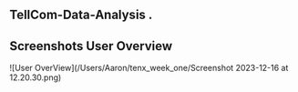 ## TellCom-Data-Analysis .
## Screenshots User Overview
![User OverView](/Users/Aaron/tenx_week_one/Screenshot 2023-12-16 at 12.20.30.png)
